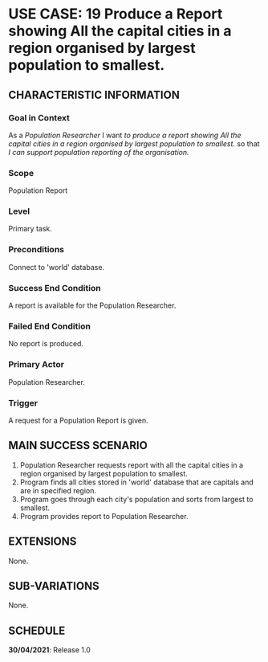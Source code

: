# USE CASE: 19 Produce a Report showing All the capital cities in a region organised by largest population to smallest.

## CHARACTERISTIC INFORMATION

### Goal in Context

As a *Population  Researcher* I want *to produce a report showing All the capital cities in a region organised by largest population to smallest.* so that *I can support population reporting of the organisation.*

### Scope

Population Report

### Level

Primary task.

### Preconditions

Connect to 'world' database.

### Success End Condition

A report is available for the Population Researcher.

### Failed End Condition

No report is produced.

### Primary Actor

Population Researcher.

### Trigger

A request for a Population Report is given.

## MAIN SUCCESS SCENARIO

1. Population Researcher requests report with all the capital cities in a region organised by largest population to smallest.
2. Program finds all cities stored in 'world' database that are capitals and are in specified region.
3. Program goes through each city's population and sorts from largest to smallest.
4. Program provides report to Population Researcher.

## EXTENSIONS

None.

## SUB-VARIATIONS

None.

## SCHEDULE

**30/04/2021**: Release 1.0